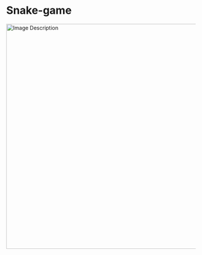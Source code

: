 # Snake-game
<!--[snake](https://github.com/TanmayAgarwal123/Snake-game/assets/95555693/1e532b15-459e-4cbd-b3e8-b1a49bb26f17)-->
<img src="https://github.com/TanmayAgarwal123/Snake-game/assets/95555693/1e532b15-459e-4cbd-b3e8-b1a49bb26f17" alt="Image Description" width="600" height="600" style="center">
